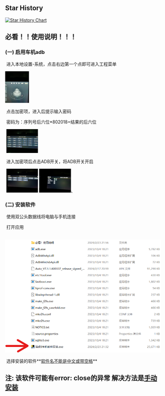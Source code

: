 ## Star History

[![Star History Chart](https://api.star-history.com/svg?repos=zuo-qirun/Chery-Tiggo9-Install-software&type=Date)](https://star-history.com/#zuo-qirun/Chery-Tiggo9-Install-software&Date)

## 必看！！使用说明！！！

### (一)  启用车机adb

​	进入本地设置-系统，点击右边第一个点即可进入工程菜单

​	<img src=".\Images\01.jpg" alt="进入本地设置-系统 点击右边第一个点" style="zoom:10%;" />

​	点击加密项，进入后提示输入密码

​	密码为：序列号后六位*802018=结果的后六位

​	<img src=".\Images\02.jpg" style="zoom:10%;" />

​	进入加密项后点击ADB开关，将ADB开关开启

​	<img src=".\Images\03.jpg" alt="03" style="zoom:10%;" />         <img src=".\Images\04.jpg" alt="04" style="zoom:10%;" />、

### (二)  安装软件

​	使用双公头数据线将电脑与手机连接

​	打开应用

​	<img src=".\Images\文件.png" alt="应用" style="zoom:60%;" />

​	选择安装的软件**<u>软件名不能是中文或带空格</u>**

## **注: 该软件可能有error: close的异常 解决方法是<u>手动安装</u>**
